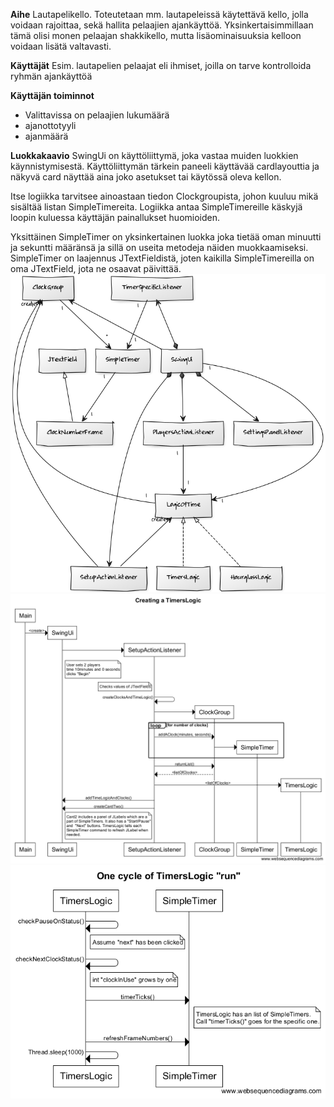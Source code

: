 **Aihe** Lautapelikello. Toteutetaan mm. lautapeleissä käytettävä kello, jolla voidaan rajoittaa, sekä hallita pelaajien ajankäyttöä. Yksinkertaisimmillaan tämä olisi monen pelaajan shakkikello, mutta lisäominaisuuksia kelloon voidaan lisätä valtavasti.

**Käyttäjät** Esim. lautapelien pelaajat eli ihmiset, joilla on tarve kontrolloida ryhmän ajankäyttöä

**Käyttäjän toiminnot** 
* Valittavissa on pelaajien lukumäärä
* ajanottotyyli
* ajanmäärä

**Luokkakaavio**
SwingUi on käyttöliittymä, joka vastaa muiden luokkien käynnistymisestä. Käyttöliittymän tärkein paneeli käyttävää cardlayouttia ja näkyvä card näyttää aina joko asetukset tai käytössä oleva kellon.

Itse logiikka tarvitsee ainoastaan tiedon Clockgroupista, johon kuuluu mikä sisältää listan SimpleTimereita. Logiikka antaa SimpleTimereille käskyjä loopin kuluessa käyttäjän painallukset huomioiden.

Yksittäinen SimpleTimer on yksinkertainen luokka joka tietää oman minuutti ja sekuntti määränsä ja sillä on useita metodeja näiden muokkaamiseksi. SimpleTimer on laajennus JTextFieldistä, joten kaikilla SimpleTimereilla on oma JTextField, jota ne osaavat päivittää.
![kaavio](chart.png)
![sekkaavio](sekvenssikaavio1.png)
![sekkaavio](sekvenssikaavio2.png)
